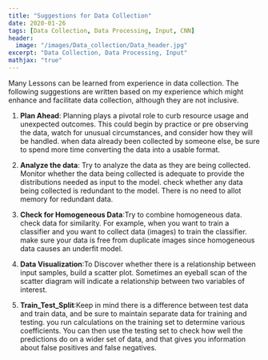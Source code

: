 ```yaml
---
title: "Suggestions for Data Collection"
date: 2020-01-26
tags: [Data Collection, Data Processing, Input, CNN]
header:
  image: "/images/Data_collection/Data_header.jpg"
excerpt: "Data Collection, Data Processing, Input"
mathjax: "true"
---
```

Many Lessons can be learned from experience in data collection. The following suggestions are written based on my experience which might enhance and facilitate data collection, although they are not inclusive.

1. **Plan Ahead**: Planning plays a pivotal role to curb resource usage and unexpected outcomes. This could begin by practice or pre observing the data, watch for unusual circumstances, and consider how they will be handled. when data already been collected by someone else, be sure to spend more time converting the data into a usable format.

2. **Analyze the data**: Try to analyze the data as they are being collected. Monitor whether the data being collected is adequate to provide the distributions needed as input to the model. check whether any data being collected is redundant to the model. There is no need to allot memory for redundant data.

3. **Check for Homogeneous Data**:Try to combine homogeneous data. check data for similarity. For example, when you want to train a classifier and you want to collect data (images) to train the classifier. make sure your data is free from duplicate images since homogeneous data causes an underfit model.

4. **Data Visualization**:To Discover whether there is a relationship between input samples, build a scatter plot. Sometimes an eyeball scan of the scatter diagram will indicate a relationship between two variables of interest.

5. **Train_Test_Split**:Keep in mind there is a difference between test data and train data, and be sure to maintain separate data for training and testing. you run calculations on the training set to determine various coefficients. You can then use the testing set to check how well the predictions do on a wider set of data, and that gives you information about false positives and false negatives.
